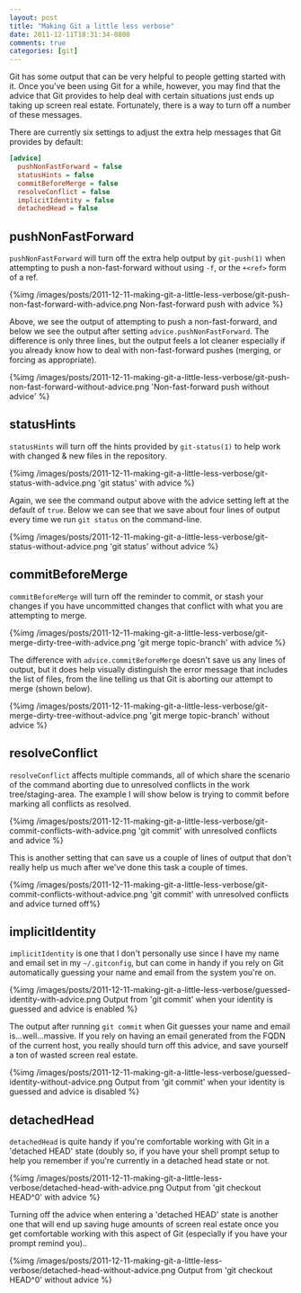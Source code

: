 ```yaml
---
layout: post
title: "Making Git a little less verbose"
date: 2011-12-11T18:31:34-0800
comments: true
categories: [git]
---
```


Git has some output that can be very helpful to people getting started
with it.  Once you've been using Git for a while, however, you may
find that the advice that Git provides to help deal with certain
situations just ends up taking up screen real estate.  Fortunately,
there is a way to turn off a number of these messages.

<!--more-->

There are currently six settings to adjust the extra help messages
that Git provides by default:

``` ini ~/.gitconfig with all optional messages off
[advice]
  pushNonFastForward = false
  statusHints = false
  commitBeforeMerge = false
  resolveConflict = false
  implicitIdentity = false
  detachedHead = false
```

## pushNonFastForward

`pushNonFastForward` will turn off the extra help output by
`git-push(1)` when attempting to push a non-fast-forward without using
`-f`, or the `+<ref>` form of a ref.

{%img /images/posts/2011-12-11-making-git-a-little-less-verbose/git-push-non-fast-forward-with-advice.png Non-fast-forward push with advice %}

Above, we see the output of attempting to push a non-fast-forward, and
below we see the output after setting `advice.pushNonFastForward`.
The difference is only three lines, but the output feels a lot cleaner
especially if you already know how to deal with non-fast-forward
pushes (merging, or forcing as appropriate).

{%img /images/posts/2011-12-11-making-git-a-little-less-verbose/git-push-non-fast-forward-without-advice.png 'Non-fast-forward push without advice' %}

## statusHints

`statusHints` will turn off the hints provided by `git-status(1)` to
help work with changed & new files in the repository.

{%img /images/posts/2011-12-11-making-git-a-little-less-verbose/git-status-with-advice.png 'git status' with advice %}

Again, we see the command output above with the advice setting left at
the default of `true`.  Below we can see that we save about four lines of
output every time we run `git status` on the command-line.

{%img /images/posts/2011-12-11-making-git-a-little-less-verbose/git-status-without-advice.png 'git status' without advice %}

## commitBeforeMerge

`commitBeforeMerge` will turn off the reminder to commit, or stash
your changes if you have uncommitted changes that conflict with what
you are attempting to merge.

{%img /images/posts/2011-12-11-making-git-a-little-less-verbose/git-merge-dirty-tree-with-advice.png 'git merge topic-branch' with advice %}

The difference with `advice.commitBeforeMerge` doesn't save us any
lines of output, but it does help visually distinguish the error
message that includes the list of files, from the line telling us that
Git is aborting our attempt to merge (shown below).

{%img /images/posts/2011-12-11-making-git-a-little-less-verbose/git-merge-dirty-tree-without-advice.png 'git merge topic-branch' without advice %}

## resolveConflict

`resolveConflict` affects multiple commands, all of which share the
scenario of the command aborting due to unresolved conflicts in the
work tree/staging-area.  The example I will show below is trying to
commit before marking all conflicts as resolved.

{%img /images/posts/2011-12-11-making-git-a-little-less-verbose/git-commit-conflicts-with-advice.png 'git commit' with unresolved conflicts and advice %}

This is another setting that can save us a couple of lines of output
that don't really help us much after we've done this task a couple of
times.

{%img /images/posts/2011-12-11-making-git-a-little-less-verbose/git-commit-conflicts-without-advice.png 'git commit' with unresolved conflicts and advice turned off%}

## implicitIdentity

`implicitIdentity` is one that I don't personally use since I have my
name and email set in my `~/.gitconfig`, but can come in handy if you
rely on Git automatically guessing your name and email from the system
you're on.

{%img /images/posts/2011-12-11-making-git-a-little-less-verbose/guessed-identity-with-advice.png Output from 'git commit' when your identity is guessed and advice is enabled %}

The output after running `git commit` when Git guesses your name and
email is...well...massive.  If you rely on having an email generated
from the FQDN of the current host, you really should turn off this
advice, and save yourself a ton of wasted screen real estate.

{%img /images/posts/2011-12-11-making-git-a-little-less-verbose/guessed-identity-without-advice.png Output from 'git commit' when your identity is guessed and advice is disabled %}

## detachedHead

`detachedHead` is quite handy if you're comfortable working with Git
in a 'detached HEAD' state (doubly so, if you have your shell prompt
setup to help you remember if you're currently in a detached head
state or not.

{%img /images/posts/2011-12-11-making-git-a-little-less-verbose/detached-head-with-advice.png Output from 'git checkout HEAD^0' with advice %}

Turning off the advice when entering a 'detached HEAD' state is
another one that will end up saving huge amounts of screen real estate
once you get comfortable working with this aspect of Git (especially
if you have your prompt remind you)..

{%img /images/posts/2011-12-11-making-git-a-little-less-verbose/detached-head-without-advice.png Output from 'git checkout HEAD^0' without advice %}
